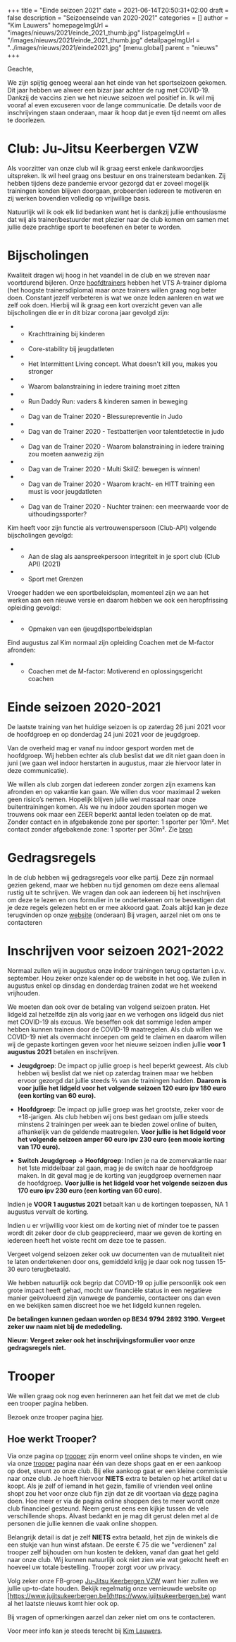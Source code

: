 +++
title = "Einde seizoen 2021"
date = 2021-06-14T20:50:31+02:00
draft = false
description = "Seizoenseinde van 2020-2021"
categories = []
author = "Kim Lauwers"
homepageImgUrl = "images/nieuws/2021/einde_2021_thumb.jpg"
listpageImgUrl = "/images/nieuws/2021/einde_2021_thumb.jpg"
detailpageImgUrl = "../images/nieuws/2021/einde2021.jpg"
[menu.global]
    parent = "nieuws"
+++

Geachte,

We zijn spijtig genoeg weeral aan het einde van het sportseizoen gekomen. Dit jaar hebben we alweer een bizar jaar achter de rug met COVID-19. Dankzij de vaccins zien we het nieuwe seizoen wel positief in. Ik wil mij vooraf al even excuseren voor de lange communicatie. De details voor de inschrijvingen staan onderaan, maar ik hoop dat je even tijd neemt om alles te doorlezen.

# Club: Ju-Jitsu Keerbergen VZW
Als voorzitter van onze club wil ik graag eerst enkele dankwoordjes uitspreken. Ik wil heel graag ons bestuur en ons trainersteam bedanken. Zij hebben tijdens deze pandemie ervoor gezorgd dat er zoveel mogelijk trainingen konden blijven doorgaan, probeerden iedereen te motiveren en zij werken bovendien volledig op vrijwillige basis.

Natuurlijk wil ik ook elk lid bedanken want het is dankzij jullie enthousiasme dat wij als trainer/bestuurder met plezier naar de club komen om samen met jullie deze prachtige sport te beoefenen en beter te worden.

# Bijscholingen
Kwaliteit dragen wij hoog in het vaandel in de club en we streven naar voortdurend bijleren. Onze [hoofdtrainers](https://www.jujitsukeerbergen.be/trainers) hebben het VTS A-trainer diploma (het hoogste trainersdiploma) maar onze trainers willen graag nog beter doen. Constant jezelf verbeteren is wat we onze leden aanleren en wat we zelf ook doen. Hierbij wil ik graag een kort overzicht geven van alle bijscholingen die er in dit bizar corona jaar gevolgd zijn:

* - Krachttraining bij kinderen
* - Core-stability bij jeugdatleten
* - Het Intermittent Living concept. What doesn't kill you, makes you stronger
* - Waarom balanstraining in iedere training moet zitten
* - Run Daddy Run: vaders & kinderen samen in beweging
* - Dag van de Trainer 2020 - Blessurepreventie in Judo
* - Dag van de Trainer 2020 - Testbatterijen voor talentdetectie in judo
* - Dag van de Trainer 2020 - Waarom balanstraining in iedere training zou moeten aanwezig zijn
* - Dag van de Trainer 2020 - Multi SkillZ: bewegen is winnen!
* - Dag van de Trainer 2020 - Waarom kracht- en HITT training een must is voor jeugdatleten
* - Dag van de Trainer 2020 - Nuchter trainen: een meerwaarde voor de uithoudingssporter?


Kim heeft voor zijn functie als vertrouwenspersoon (Club-API) volgende bijscholingen gevolgd:

* - Aan de slag als aanspreekpersoon integriteit in je sport club (Club API) (2021)
* - Sport met Grenzen


Vroeger hadden we een sportbeleidsplan, momenteel zijn we aan het werken aan een nieuwe versie en daarom hebben we ook een heropfrissing opleiding gevolgd:

* - Opmaken van een (jeugd)sportbeleidsplan


Eind augustus zal Kim normaal zijn opleiding Coachen met de M-factor afronden:

* - Coachen met de M-factor: Motiverend en oplossingsgericht coachen

# Einde seizoen 2020-2021
De laatste training van het huidige seizoen is op zaterdag 26 juni 2021 voor de hoofdgroep en op donderdag 24 juni 2021 voor de jeugdgroep.

Van de overheid mag er vanaf nu indoor gesport worden met de hoofdgroep. Wij hebben echter als club beslist dat we dit niet gaan doen in juni (we gaan wel indoor herstarten in augustus, maar zie hiervoor later in deze communicatie).

We willen als club zorgen dat iedereen zonder zorgen zijn examens kan afronden en op vakantie kan gaan. We willen dus voor maximaal 2 weken geen risico’s nemen. Hopelijk blijven jullie wel massaal naar onze buitentrainingen komen. Als we nu indoor zouden sporten mogen we trouwens ook maar een ZEER beperkt aantal leden toelaten op de mat.
Zonder contact en in afgebakende zone per sporter: 1 sporter per 10m². Met contact zonder afgebakende zone: 1 sporter per 30m². Zie [bron](https://www.vechtsportplatform.be/sites/default/files/Toelichting%20richtlijnen%20voor%20vechtsportbeoefening%20vanaf%209%20juni.pdf )

# Gedragsregels
In de club hebben wij gedragsregels voor elke partij. Deze zijn normaal gezien gekend, maar we hebben nu tijd genomen om deze eens allemaal rustig uit te schrijven. We vragen dan ook aan iedereen bij het inschrijven om deze te lezen en ons formulier in te ondertekenen om te bevestigen dat je deze regels gelezen hebt en er mee akkoord gaat. Zoals altijd kan je deze terugvinden op onze [website](https://www.jujitsukeerbergen.be/trainingen/) (onderaan)
Bij vragen, aarzel niet om ons te contacteren

# Inschrijven voor seizoen 2021-2022
Normaal zullen wij in augustus onze indoor trainingen terug opstarten i.p.v. september. Hou zeker onze kalender op de website in het oog. We zullen in augustus enkel op dinsdag en donderdag trainen zodat we het weekend vrijhouden.


We moeten dan ook over de betaling van volgend seizoen praten. Het lidgeld zal hetzelfde zijn als vorig jaar en we verhogen ons lidgeld dus niet met COVID-19 als excuus.
We beseffen ook dat sommige leden amper hebben kunnen trainen door de COVID-19 maatregelen. Als club willen we COVID-19 niet als overmacht inroepen om geld te claimen en daarom willen wij de gepaste kortingen geven voor het nieuwe seizoen indien jullie **voor 1 augustus 2021** betalen en inschrijven.

* **Jeugdgroep**: De impact op jullie groep is heel beperkt geweest. Als club hebben wij beslist dat we niet op zaterdag trainen maar we hebben ervoor gezorgd dat jullie steeds ⅔ van de trainingen hadden. **Daarom is voor jullie het lidgeld voor het volgende seizoen 120 euro ipv 180 euro (een korting van 60 euro).**

* **Hoofdgroep**: De impact op jullie groep was het grootste, zeker voor de +18-jarigen. Als club hebben wij ons best gedaan om jullie steeds minstens 2 trainingen per week aan te bieden zowel online of buiten, afhankelijk van de geldende maatregelen. **Voor jullie is het lidgeld voor het volgende seizoen amper 60 euro ipv 230 euro (een mooie korting van 170 euro).**

* **Switch Jeugdgroep -> Hoofdgroep**: Indien je na de zomervakantie naar het 1ste middelbaar zal gaan, mag je de switch naar de hoofdgroep maken. In dit geval mag je de korting van jeugdgroep overnemen naar de hoofdgroep. **Voor jullie is het lidgeld voor het volgende seizoen dus 170 euro ipv 230 euro (een korting van  60 euro).**

Indien je **VOOR 1 augustus 2021** betaalt kan u de kortingen toepassen, NA 1 augustus vervalt de korting.

Indien u er vrijwillig voor kiest om de korting niet of minder toe te passen wordt dit zeker door de club geapprecieerd, maar we geven de korting en iedereen heeft het volste recht om deze toe te passen.

Vergeet volgend seizoen zeker ook uw documenten van de mutualiteit niet te laten ondertekenen door ons, gemiddeld krijg je daar ook nog tussen 15-30 euro terugbetaald.

We hebben natuurlijk ook begrip dat COVID-19 op jullie persoonlijk ook een grote impact heeft gehad, mocht uw financiële status in een negatieve manier geëvolueerd zijn vanwege de pandemie, contacteer ons dan even en we bekijken samen discreet hoe we het lidgeld kunnen regelen.

**De betalingen kunnen gedaan worden op BE34 9794 2892 3190. Vergeet zeker uw naam niet bij de mededeling.**

**Nieuw: Vergeet zeker ook het inschrijvingsformulier voor onze gedragsregels niet.**

# Trooper
We willen graag ook nog even herinneren aan het feit dat we met de club een trooper pagina hebben.

Bezoek onze trooper pagina [hier](https://www.trooper.be/jujitsukeerbergen).

## Hoe werkt Trooper?

Via onze pagina op [trooper](https://www.trooper.be/jujitsukeerbergen) zijn enorm veel online shops te vinden, en wie via onze [trooper](https://www.trooper.be/jujitsukeerbergen) pagina naar één van deze shops gaat en er een aankoop op doet, steunt zo onze club.
Bij elke aankoop gaat er een kleine commissie naar onze club. Je hoeft hiervoor **NIETS** extra te betalen op het artikel dat u koopt. 
Als je zelf of iemand in het gezin, familie of vrienden veel online shopt zou het voor onze club fijn zijn dat ze dit voortaan via [deze](https://www.trooper.be/jujitsukeerbergen) pagina doen.
Hoe meer er via de pagina online shoppen des te meer wordt onze club financieel gesteund.
Neem gerust eens een kijkje tussen de vele verschillende shops.
Alvast bedankt en je mag dit gerust delen met al de personen die jullie kennen die vaak online shoppen.

Belangrijk detail is dat je zelf **NIETS** extra betaald, het zijn de winkels die een stukje van hun winst afstaan.
De eerste € 75 die we "verdienen" zal trooper zelf bijhouden om hun kosten te dekken, vanaf dan gaat het geld naar onze club.
Wij kunnen natuurlijk ook niet zien wie wat gekocht heeft en hoeveel uw totale bestelling. Trooper zorgt voor uw privacy.


Volg zeker onze FB-groep [Ju-Jitsu Keerbergen VZW](https://www.facebook.com/groups/357231384348318/) want hier zullen we jullie up-to-date houden. 
Bekijk regelmatig onze vernieuwde website op [https://www.jujitsukeerbergen.be](https://www.jujitsukeerbergen.be) want al het laatste nieuws komt hier ook op.

Bij vragen of opmerkingen aarzel dan zeker niet om ons te contacteren.

Voor meer info kan je steeds terecht bij [Kim Lauwers](https://www.jujitsukeerbergen.be/trainers/#Kim_Lauwers).